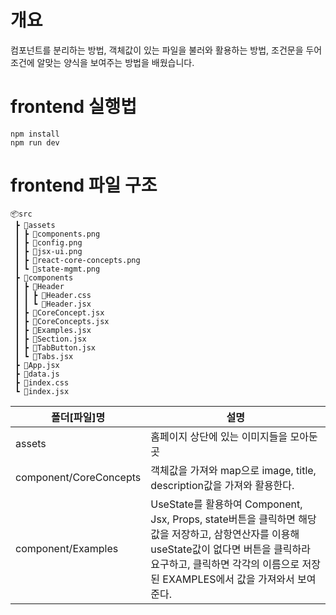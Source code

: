 # 개요
컴포넌트를 분리하는 방법, 객체값이 있는 파일을 불러와 활용하는 방법, 조건문을 두어 조건에 알맞는 양식을 보여주는 방법을 배웠습니다. 

# frontend 실행법 
```
npm install
npm run dev
```

# frontend 파일 구조
```
📦src
 ┣ 📂assets
 ┃ ┣ 📜components.png
 ┃ ┣ 📜config.png
 ┃ ┣ 📜jsx-ui.png
 ┃ ┣ 📜react-core-concepts.png
 ┃ ┗ 📜state-mgmt.png
 ┣ 📂components
 ┃ ┣ 📂Header
 ┃ ┃ ┣ 📜Header.css
 ┃ ┃ ┗ 📜Header.jsx
 ┃ ┣ 📜CoreConcept.jsx
 ┃ ┣ 📜CoreConcepts.jsx
 ┃ ┣ 📜Examples.jsx
 ┃ ┣ 📜Section.jsx
 ┃ ┣ 📜TabButton.jsx
 ┃ ┗ 📜Tabs.jsx
 ┣ 📜App.jsx
 ┣ 📜data.js
 ┣ 📜index.css
 ┗ 📜index.jsx
```

폴더[파일]명 | 설명
--|--|
assets | 홈페이지 상단에 있는 이미지들을 모아둔 곳
component/CoreConcepts | 객체값을 가져와 map으로 image, title, description값을 가져와 활용한다.
component/Examples | UseState를 활용하여 Component, Jsx, Props, state버튼을 클릭하면 해당 값을 저장하고, 삼항연산자를 이용해 useState값이 없다면 버튼을 클릭하라 요구하고, 클릭하면 각각의 이름으로 저장된 EXAMPLES에서 값을 가져와서 보여준다.



